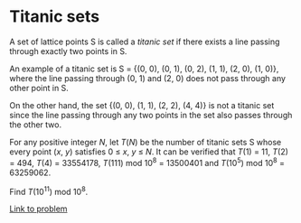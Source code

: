 # Titanic sets

<p>A set of lattice points S is called a <i>titanic set</i> if there exists a line passing through exactly two points in S.</p>

<p>An example of a titanic set is S = {(0, 0), (0, 1), (0, 2), (1, 1), (2, 0), (1, 0)}, where the line passing through (0, 1) and (2, 0) does not pass through any other point in S.</p>

<p>On the other hand, the set {(0, 0), (1, 1), (2, 2), (4, 4)} is not a titanic set since the line passing through any two points in the set also passes through the other two.</p>

<p>For any positive integer <var>N</var>, let <var>T</var>(<var>N</var>) be the number of titanic sets S whose every point (<var>x</var>, <var>y</var>) satisfies 0 ≤ <var>x</var>, <var>y</var> ≤ <var>N</var>.
It can be verified that <var>T</var>(1) = 11, <var>T</var>(2) = 494, <var>T</var>(4) = 33554178, <var>T</var>(111) mod 10<sup>8</sup> = 13500401 and <var>T</var>(10<sup>5</sup>) mod 10<sup>8</sup> = 63259062.</p>

<p>Find <var>T</var>(10<sup>11</sup>) mod 10<sup>8</sup>.</p>


[Link to problem](https://projecteuler.net/problem=415)
